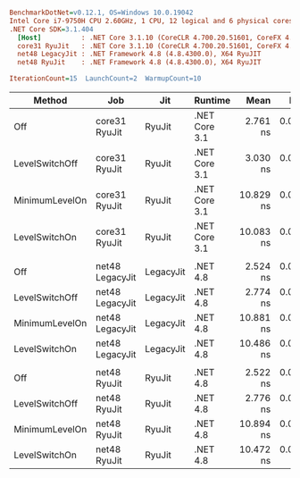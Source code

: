 ``` ini

BenchmarkDotNet=v0.12.1, OS=Windows 10.0.19042
Intel Core i7-9750H CPU 2.60GHz, 1 CPU, 12 logical and 6 physical cores
.NET Core SDK=3.1.404
  [Host]          : .NET Core 3.1.10 (CoreCLR 4.700.20.51601, CoreFX 4.700.20.51901), X64 RyuJIT
  core31 RyuJit   : .NET Core 3.1.10 (CoreCLR 4.700.20.51601, CoreFX 4.700.20.51901), X64 RyuJIT
  net48 LegacyJit : .NET Framework 4.8 (4.8.4300.0), X64 RyuJIT
  net48 RyuJit    : .NET Framework 4.8 (4.8.4300.0), X64 RyuJIT

IterationCount=15  LaunchCount=2  WarmupCount=10  

```
|         Method |             Job |       Jit |       Runtime |      Mean |     Error |    StdDev | Ratio | RatioSD |
|--------------- |---------------- |---------- |-------------- |----------:|----------:|----------:|------:|--------:|
|            Off |   core31 RyuJit |    RyuJit | .NET Core 3.1 |  2.761 ns | 0.0099 ns | 0.0145 ns |  1.00 |    0.00 |
| LevelSwitchOff |   core31 RyuJit |    RyuJit | .NET Core 3.1 |  3.030 ns | 0.0194 ns | 0.0266 ns |  1.10 |    0.01 |
| MinimumLevelOn |   core31 RyuJit |    RyuJit | .NET Core 3.1 | 10.829 ns | 0.0293 ns | 0.0420 ns |  3.92 |    0.02 |
|  LevelSwitchOn |   core31 RyuJit |    RyuJit | .NET Core 3.1 | 10.083 ns | 0.0645 ns | 0.0904 ns |  3.65 |    0.04 |
|                |                 |           |               |           |           |           |       |         |
|            Off | net48 LegacyJit | LegacyJit |      .NET 4.8 |  2.524 ns | 0.0187 ns | 0.0257 ns |  1.00 |    0.00 |
| LevelSwitchOff | net48 LegacyJit | LegacyJit |      .NET 4.8 |  2.774 ns | 0.0089 ns | 0.0122 ns |  1.10 |    0.01 |
| MinimumLevelOn | net48 LegacyJit | LegacyJit |      .NET 4.8 | 10.881 ns | 0.0336 ns | 0.0472 ns |  4.31 |    0.04 |
|  LevelSwitchOn | net48 LegacyJit | LegacyJit |      .NET 4.8 | 10.486 ns | 0.0304 ns | 0.0437 ns |  4.16 |    0.05 |
|                |                 |           |               |           |           |           |       |         |
|            Off |    net48 RyuJit |    RyuJit |      .NET 4.8 |  2.522 ns | 0.0134 ns | 0.0192 ns |  1.00 |    0.00 |
| LevelSwitchOff |    net48 RyuJit |    RyuJit |      .NET 4.8 |  2.776 ns | 0.0094 ns | 0.0140 ns |  1.10 |    0.01 |
| MinimumLevelOn |    net48 RyuJit |    RyuJit |      .NET 4.8 | 10.894 ns | 0.0218 ns | 0.0326 ns |  4.32 |    0.04 |
|  LevelSwitchOn |    net48 RyuJit |    RyuJit |      .NET 4.8 | 10.472 ns | 0.0345 ns | 0.0517 ns |  4.15 |    0.04 |
